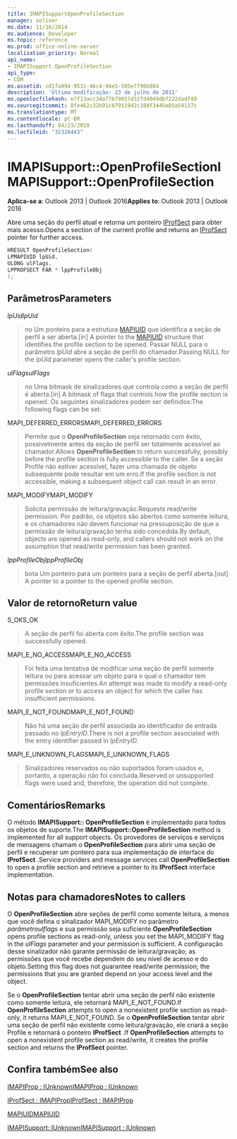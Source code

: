 ```yaml
---
title: IMAPISupportOpenProfileSection
manager: soliver
ms.date: 11/16/2014
ms.audience: Developer
ms.topic: reference
ms.prod: office-online-server
localization_priority: Normal
api_name:
- IMAPISupport.OpenProfileSection
api_type:
- COM
ms.assetid: cd1fa994-9531-46c4-94e5-505e7f90b884
description: 'Última modificação: 23 de julho de 2011'
ms.openlocfilehash: e7f13acc34a77b79057d32fd4049db7222dadf49
ms.sourcegitcommit: 8fe462c32b91c87911942c188f3445e85a54137c
ms.translationtype: MT
ms.contentlocale: pt-BR
ms.lasthandoff: 04/23/2019
ms.locfileid: "32326443"
---
```

# <a name="imapisupportopenprofilesection"></a><span data-ttu-id="a02eb-103">IMAPISupport::OpenProfileSection</span><span class="sxs-lookup"><span data-stu-id="a02eb-103">IMAPISupport::OpenProfileSection</span></span>

  
  
<span data-ttu-id="a02eb-104">**Aplica-se a**: Outlook 2013 | Outlook 2016</span><span class="sxs-lookup"><span data-stu-id="a02eb-104">**Applies to**: Outlook 2013 | Outlook 2016</span></span> 
  
<span data-ttu-id="a02eb-105">Abre uma seção do perfil atual e retorna um ponteiro [IProfSect](iprofsectimapiprop.md) para obter mais acesso.</span><span class="sxs-lookup"><span data-stu-id="a02eb-105">Opens a section of the current profile and returns an [IProfSect](iprofsectimapiprop.md) pointer for further access.</span></span> 
  
```cpp
HRESULT OpenProfileSection(
LPMAPIUID lpUid,
ULONG ulFlags,
LPPROFSECT FAR * lppProfileObj
);
```

## <a name="parameters"></a><span data-ttu-id="a02eb-106">Parâmetros</span><span class="sxs-lookup"><span data-stu-id="a02eb-106">Parameters</span></span>

 <span data-ttu-id="a02eb-107">_lpUid_</span><span class="sxs-lookup"><span data-stu-id="a02eb-107">_lpUid_</span></span>
  
> <span data-ttu-id="a02eb-108">no Um ponteiro para a estrutura [MAPIUID](mapiuid.md) que identifica a seção de perfil a ser aberta.</span><span class="sxs-lookup"><span data-stu-id="a02eb-108">[in] A pointer to the [MAPIUID](mapiuid.md) structure that identifies the profile section to be opened.</span></span> <span data-ttu-id="a02eb-109">Passar NULL para o parâmetro _lpUid_ abre a seção de perfil do chamador.</span><span class="sxs-lookup"><span data-stu-id="a02eb-109">Passing NULL for the  _lpUid_ parameter opens the caller's profile section.</span></span> 
    
 <span data-ttu-id="a02eb-110">_ulFlags_</span><span class="sxs-lookup"><span data-stu-id="a02eb-110">_ulFlags_</span></span>
  
> <span data-ttu-id="a02eb-111">no Uma bitmask de sinalizadores que controla como a seção de perfil é aberta.</span><span class="sxs-lookup"><span data-stu-id="a02eb-111">[in] A bitmask of flags that controls how the profile section is opened.</span></span> <span data-ttu-id="a02eb-112">Os seguintes sinalizadores podem ser definidos:</span><span class="sxs-lookup"><span data-stu-id="a02eb-112">The following flags can be set:</span></span>
    
<span data-ttu-id="a02eb-113">MAPI_DEFERRED_ERRORS</span><span class="sxs-lookup"><span data-stu-id="a02eb-113">MAPI_DEFERRED_ERRORS</span></span> 
  
> <span data-ttu-id="a02eb-114">Permite que o **OpenProfileSection** seja retornado com êxito, possivelmente antes da seção de perfil ser totalmente acessível ao chamador.</span><span class="sxs-lookup"><span data-stu-id="a02eb-114">Allows **OpenProfileSection** to return successfully, possibly before the profile section is fully accessible to the caller.</span></span> <span data-ttu-id="a02eb-115">Se a seção Profile não estiver acessível, fazer uma chamada de objeto subsequente pode resultar em um erro.</span><span class="sxs-lookup"><span data-stu-id="a02eb-115">If the profile section is not accessible, making a subsequent object call can result in an error.</span></span> 
    
<span data-ttu-id="a02eb-116">MAPI_MODIFY</span><span class="sxs-lookup"><span data-stu-id="a02eb-116">MAPI_MODIFY</span></span> 
  
> <span data-ttu-id="a02eb-117">Solicita permissão de leitura/gravação.</span><span class="sxs-lookup"><span data-stu-id="a02eb-117">Requests read/write permission.</span></span> <span data-ttu-id="a02eb-118">Por padrão, os objetos são abertos como somente leitura, e os chamadores não devem funcionar na pressuposição de que a permissão de leitura/gravação tenha sido concedida.</span><span class="sxs-lookup"><span data-stu-id="a02eb-118">By default, objects are opened as read-only, and callers should not work on the assumption that read/write permission has been granted.</span></span> 
    
 <span data-ttu-id="a02eb-119">_lppProfileObj_</span><span class="sxs-lookup"><span data-stu-id="a02eb-119">_lppProfileObj_</span></span>
  
> <span data-ttu-id="a02eb-120">bota Um ponteiro para um ponteiro para a seção de perfil aberta.</span><span class="sxs-lookup"><span data-stu-id="a02eb-120">[out] A pointer to a pointer to the opened profile section.</span></span>
    
## <a name="return-value"></a><span data-ttu-id="a02eb-121">Valor de retorno</span><span class="sxs-lookup"><span data-stu-id="a02eb-121">Return value</span></span>

<span data-ttu-id="a02eb-122">S_OK</span><span class="sxs-lookup"><span data-stu-id="a02eb-122">S_OK</span></span> 
  
> <span data-ttu-id="a02eb-123">A seção de perfil foi aberta com êxito.</span><span class="sxs-lookup"><span data-stu-id="a02eb-123">The profile section was successfully opened.</span></span>
    
<span data-ttu-id="a02eb-124">MAPI_E_NO_ACCESS</span><span class="sxs-lookup"><span data-stu-id="a02eb-124">MAPI_E_NO_ACCESS</span></span> 
  
> <span data-ttu-id="a02eb-125">Foi feita uma tentativa de modificar uma seção de perfil somente leitura ou para acessar um objeto para o qual o chamador tem permissões insuficientes.</span><span class="sxs-lookup"><span data-stu-id="a02eb-125">An attempt was made to modify a read-only profile section or to access an object for which the caller has insufficient permissions.</span></span>
    
<span data-ttu-id="a02eb-126">MAPI_E_NOT_FOUND</span><span class="sxs-lookup"><span data-stu-id="a02eb-126">MAPI_E_NOT_FOUND</span></span> 
  
> <span data-ttu-id="a02eb-127">Não há uma seção de perfil associada ao identificador de entrada passado no _lpEntryID_.</span><span class="sxs-lookup"><span data-stu-id="a02eb-127">There is not a profile section associated with the entry identifier passed in  _lpEntryID_.</span></span>
    
<span data-ttu-id="a02eb-128">MAPI_E_UNKNOWN_FLAGS</span><span class="sxs-lookup"><span data-stu-id="a02eb-128">MAPI_E_UNKNOWN_FLAGS</span></span> 
  
> <span data-ttu-id="a02eb-129">Sinalizadores reservados ou não suportados foram usados e, portanto, a operação não foi concluída.</span><span class="sxs-lookup"><span data-stu-id="a02eb-129">Reserved or unsupported flags were used and, therefore, the operation did not complete.</span></span>
    
## <a name="remarks"></a><span data-ttu-id="a02eb-130">Comentários</span><span class="sxs-lookup"><span data-stu-id="a02eb-130">Remarks</span></span>

<span data-ttu-id="a02eb-131">O método **IMAPISupport:: OpenProfileSection** é implementado para todos os objetos de suporte.</span><span class="sxs-lookup"><span data-stu-id="a02eb-131">The **IMAPISupport::OpenProfileSection** method is implemented for all support objects.</span></span> <span data-ttu-id="a02eb-132">Os provedores de serviços e serviços de mensagens chamam o **OpenProfileSection** para abrir uma seção de perfil e recuperar um ponteiro para sua implementação de interface do **IProfSect** .</span><span class="sxs-lookup"><span data-stu-id="a02eb-132">Service providers and message services call **OpenProfileSection** to open a profile section and retrieve a pointer to its **IProfSect** interface implementation.</span></span> 
  
## <a name="notes-to-callers"></a><span data-ttu-id="a02eb-133">Notas para chamadores</span><span class="sxs-lookup"><span data-stu-id="a02eb-133">Notes to callers</span></span>

 <span data-ttu-id="a02eb-134">O **OpenProfileSection** abre seções de perfil como somente leitura, a menos que você defina o sinalizador MAPI_MODIFY no parâmetro _parâmetroulflags_ e sua permissão seja suficiente.</span><span class="sxs-lookup"><span data-stu-id="a02eb-134">**OpenProfileSection** opens profile sections as read-only, unless you set the MAPI_MODIFY flag in the  _ulFlags_ parameter and your permission is sufficient.</span></span> <span data-ttu-id="a02eb-135">A configuração desse sinalizador não garante permissão de leitura/gravação; as permissões que você recebe dependem do seu nível de acesso e do objeto.</span><span class="sxs-lookup"><span data-stu-id="a02eb-135">Setting this flag does not guarantee read/write permission; the permissions that you are granted depend on your access level and the object.</span></span> 
  
<span data-ttu-id="a02eb-136">Se o **OpenProfileSection** tentar abrir uma seção de perfil não existente como somente leitura, ele retornará MAPI_E_NOT_FOUND.</span><span class="sxs-lookup"><span data-stu-id="a02eb-136">If **OpenProfileSection** attempts to open a nonexistent profile section as read-only, it returns MAPI_E_NOT_FOUND.</span></span> <span data-ttu-id="a02eb-137">Se o **OpenProfileSection** tentar abrir uma seção de perfil não existente como leitura/gravação, ele criará a seção Profile e retornará o ponteiro **IProfSect** .</span><span class="sxs-lookup"><span data-stu-id="a02eb-137">If **OpenProfileSection** attempts to open a nonexistent profile section as read/write, it creates the profile section and returns the **IProfSect** pointer.</span></span> 
  
## <a name="see-also"></a><span data-ttu-id="a02eb-138">Confira também</span><span class="sxs-lookup"><span data-stu-id="a02eb-138">See also</span></span>



[<span data-ttu-id="a02eb-139">IMAPIProp : IUnknown</span><span class="sxs-lookup"><span data-stu-id="a02eb-139">IMAPIProp : IUnknown</span></span>](imapipropiunknown.md)
  
[<span data-ttu-id="a02eb-140">IProfSect : IMAPIProp</span><span class="sxs-lookup"><span data-stu-id="a02eb-140">IProfSect : IMAPIProp</span></span>](iprofsectimapiprop.md)
  
[<span data-ttu-id="a02eb-141">MAPIUID</span><span class="sxs-lookup"><span data-stu-id="a02eb-141">MAPIUID</span></span>](mapiuid.md)
  
[<span data-ttu-id="a02eb-142">IMAPISupport: IUnknown</span><span class="sxs-lookup"><span data-stu-id="a02eb-142">IMAPISupport : IUnknown</span></span>](imapisupportiunknown.md)

